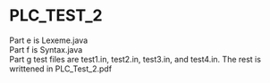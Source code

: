 # PLC_TEST_2

Part e is Lexeme.java <br>
Part f is Syntax.java <br>
Part g test files are test1.in, test2.in, test3.in, and test4.in.
The rest is writtened in PLC_Test_2.pdf
